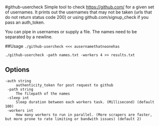 #github-usercheck
Simple tool to check https://github.com/ for a given set of usernames. It prints out the usernames that may not be taken (urls that do not return status code 200) or using github.com/signup_check if you pass an auth_token.

You can pipe in usernames or supply a file. The names need to be separated by a newline.

##Usage
`./github-usercheck <<< ausernamethatnoonehas`

`./github-usercheck -path names.txt -workers 4 >> results.txt`

## Options
```
-auth string
     authenticity_token for post request to github
 -path string
     The filepath of the names
 -sleep int
     Sleep duration between each workers task. (Millisecond) (default 100)
 -workers int
     How many workers to run in parallel. (More scrapers are faster, but more prone to rate limiting or bandwith issues) (default 2)
```

